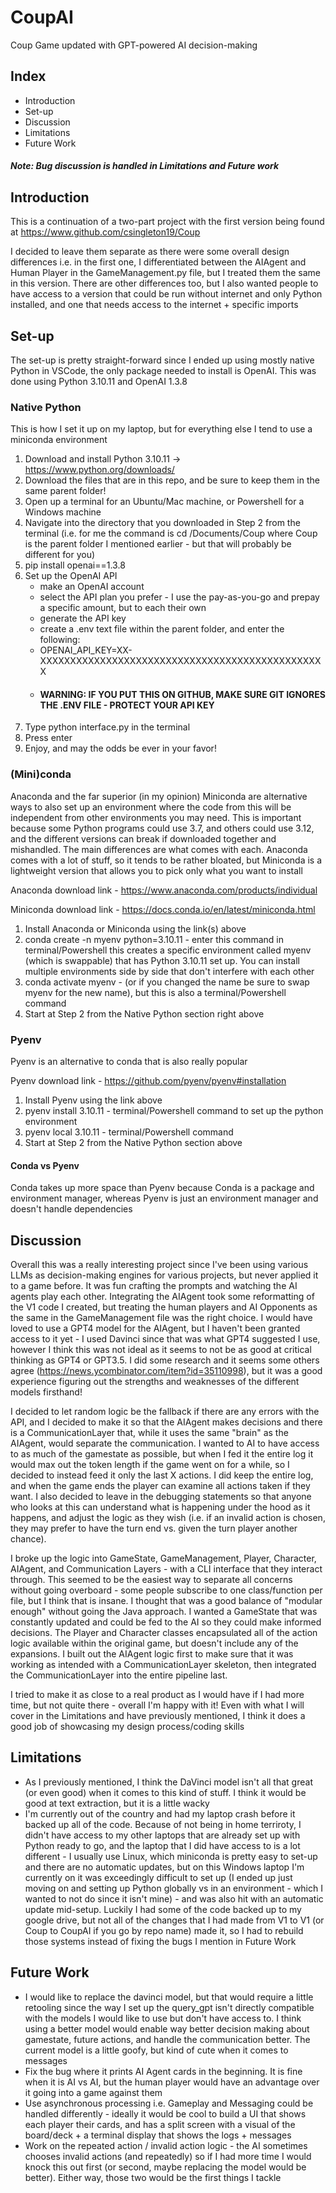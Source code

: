 # CoupAI
Coup Game updated with GPT-powered AI decision-making

## Index
* Introduction
* Set-up
* Discussion
* Limitations 
* Future Work

##### Note: Bug discussion is handled in Limitations and Future work #####

## Introduction

This is a continuation of a two-part project with the first version being found at https://www.github.com/csingleton19/Coup

I decided to leave them separate as there were some overall design differences i.e. in the first one, I differentiated between the AIAgent and Human Player in the GameManagement.py file, but I treated them the same in this version. There are other differences too, but I also wanted people to have access to a version that could be run without internet and only Python installed, and one that needs access to the internet + specific imports

## Set-up

The set-up is pretty straight-forward since I ended up using mostly native Python in VSCode, the only package needed to install is OpenAI. This was done using Python 3.10.11 and OpenAI 1.3.8


### Native Python

This is how I set it up on my laptop, but for everything else I tend to use a miniconda environment 

1. Download and install Python 3.10.11 -> https://www.python.org/downloads/
2. Download the files that are in this repo, and be sure to keep them in the same parent folder!
3. Open up a terminal for an Ubuntu/Mac machine, or Powershell for a Windows machine
4. Navigate into the directory that you downloaded in Step 2 from the terminal (i.e. for me the command is cd /Documents/Coup where Coup is the parent folder I mentioned earlier - but that will probably be different for you)
5. pip install openai==1.3.8
6. Set up the OpenAI API
   * make an OpenAI account
   * select the API plan you prefer - I use the pay-as-you-go and prepay a specific amount, but to each their own
   * generate the API key
   * create a .env text file within the parent folder, and enter the following:
   * OPENAI_API_KEY=XX-XXXXXXXXXXXXXXXXXXXXXXXXXXXXXXXXXXXXXXXXXXXXXXXX
   * #### WARNING: IF YOU PUT THIS ON GITHUB, MAKE SURE GIT IGNORES THE .ENV FILE - PROTECT YOUR API KEY ####
8. Type python interface.py in the terminal
9. Press enter
10. Enjoy, and may the odds be ever in your favor!

### (Mini)conda

Anaconda and the far superior (in my opinion) Miniconda are alternative ways to also set up an environment where the code from this will be independent from other environments you may need. This is important because some Python programs could use 3.7, and others could use 3.12, and the different versions can break if downloaded together and mishandled. The main differences are what comes with each. Anaconda comes with a lot of stuff, so it tends to be rather bloated, but Miniconda is a lightweight version that allows you to pick only what you want to install

Anaconda download link - https://www.anaconda.com/products/individual

Miniconda download link - https://docs.conda.io/en/latest/miniconda.html

1. Install Anaconda or Miniconda using the link(s) above
2. conda create -n myenv python=3.10.11 - enter this command in terminal/Powershell this creates a specific environment called myenv (which is swappable) that has Python 3.10.11 set up. You can install multiple environments side by side that don't interfere with each other
3. conda activate myenv - (or if you changed the name be sure to swap myenv for the new name), but this is also a terminal/Powershell command
4. Start at Step 2 from the Native Python section right above

### Pyenv

Pyenv is an alternative to conda that is also really popular

Pyenv download link - https://github.com/pyenv/pyenv#installation

1. Install Pyenv using the link above
2. pyenv install 3.10.11 - terminal/Powershell command to set up the python environment
3. pyenv local 3.10.11 - terminal/Powershell command
4. Start at Step 2 from the Native Python section above

#### Conda vs Pyenv

Conda takes up more space than Pyenv because Conda is a package and environment manager, whereas Pyenv is just an environment manager and doesn't handle dependencies 

## Discussion

Overall this was a really interesting project since I've been using various LLMs as decision-making engines for various projects, but never applied it to a game before. It was fun crafting the prompts and watching the AI agents play each other. Integrating the AIAgent took some reformatting of the V1 code I created, but treating the human players and AI Opponents as the same in the GameManagement file was the right choice. I would have loved to use a GPT4 model for the AIAgent, but I haven't been granted access to it yet - I used Davinci since that was what GPT4 suggested I use, however I think this was not ideal as it seems to not be as good at critical thinking as GPT4 or GPT3.5. I did some research and it seems some others agree (https://news.ycombinator.com/item?id=35110998), but it was a good experience figuring out the strengths and weaknesses of the different models firsthand!

I decided to let random logic be the fallback if there are any errors with the API, and I decided to make it so that the AIAgent makes decisions and there is a CommunicationLayer that, while it uses the same "brain" as the AIAgent, would separate the communication. I wanted to AI to have access to as much of the gamestate as possible, but when I fed it the entire log it would max out the token length if the game went on for a while, so I decided to instead feed it only the last X actions. I did keep the entire log, and when the game ends the player can examine all actions taken if they want. I also decided to leave in the debugging statements so that anyone who looks at this can understand what is happening under the hood as it happens, and adjust the logic as they wish (i.e. if an invalid action is chosen, they may prefer to have the turn end vs. given the turn player another chance).

I broke up the logic into GameState, GameManagement, Player, Character, AIAgent, and Communication Layers - with a CLI interface that they interact through. This seemed to be the easiest way to separate all concerns without going overboard - some people subscribe to one class/function per file, but I think that is insane. I thought that was a good balance of "modular enough" without going the Java approach. I wanted a GameState that was constantly updated and could be fed to the AI so they could make informed decisions. The Player and Character classes encapsulated all of the action logic available within the original game, but doesn't include any of the expansions. I built out the AIAgent logic first to make sure that it was working as intended with a CommunicationLayer skeleton, then integrated the CommunicationLayer into the entire pipeline last. 

I tried to make it as close to a real product as I would have if I had more time, but not quite there - overall I'm happy with it! Even with what I will cover in the Limitations and have previously mentioned, I think it does a good job of showcasing my design process/coding skills

## Limitations

* As I previously mentioned, I think the DaVinci model isn't all that great (or even good) when it comes to this kind of stuff. I think it would be good at text extraction, but it is a little wacky
* I'm currently out of the country and had my laptop crash before it backed up all of the code. Because of not being in home terriroty, I didn't have access to my other laptops that are already set up with Python ready to go, and the laptop that I did have access to is a lot different - I usually use Linux, which miniconda is pretty easy to set-up and there are no automatic updates, but on this Windows laptop I'm currently on it was exceedingly difficult to set up (I ended up just moving on and setting up Python globally vs in an environment - which I wanted to not do since it isn't mine) - and was also hit with an automatic update mid-setup. Luckily I had some of the code backed up to my google drive, but not all of the changes that I had made from V1 to V1 (or Coup to CoupAI if you go by repo name) made it, so I had to rebuild those systems instead of fixing the bugs I mention in Future Work

## Future Work

* I would like to replace the davinci model, but that would require a little retooling since the way I set up the query_gpt isn't directly compatible with the models I would like to use but don't have access to. I think using a better model would enable way better decision making about gamestate, future actions, and handle the communication better. The current model is a little goofy, but kind of cute when it comes to messages
* Fix the bug where it prints AI Agent cards in the beginning. It is fine when it is AI vs AI, but the human player would have an advantage over it going into a game against them
* Use asynchronous processing i.e. Gameplay and Messaging could be handled differently - ideally it would be cool to build a UI that shows each player their cards, and has a split screen with a visual of the board/deck + a terminal display that shows the logs + messages
* Work on the repeated action / invalid action logic - the AI sometimes chooses invalid actions (and repeatedly) so if I had more time I would knock this out first (or second, maybe replacing the model would be better). Either way, those two would be the first things I tackle
